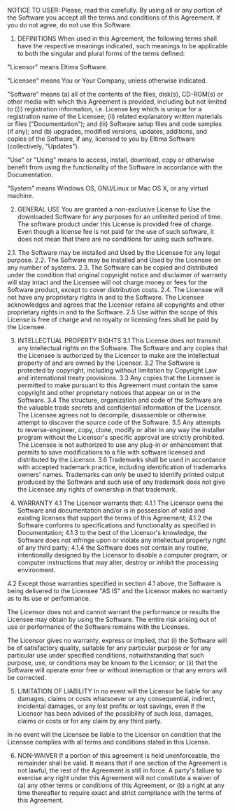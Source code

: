 NOTICE TO USER:
Please, read this carefully. By using all or any portion of the Software you accept all the terms and conditions of this Agreement. If you do not agree, do not use this Software.


1. DEFINITIONS
When used in this Agreement, the following terms shall have the respective meanings indicated, such meanings to be applicable to both the singular and plural forms of the terms defined:

"Licensor" means Eltima Software.

"Licensee" means You or Your Company, unless otherwise indicated.

"Software" means (a) all of the contents of the files, disk(s), CD-ROM(s) or other media with which this Agreement is provided, including but not limited to ((i) registration information, i.e. License key which is unique for a registration name of the Licensee; (ii) related explanatory written materials or files ("Documentation"); and (iii) Software setup files and code samples (if any); and (b) upgrades, modified versions, updates, additions, and copies of the Software, if any, licensed to you by Eltima Software (collectively, "Updates").

"Use" or "Using" means to access, install, download, copy or otherwise benefit from using the functionality of the Software in accordance with the Documentation.

"System" means Windows OS, GNU/Linux or Mac OS X, or any virtual machine. 

2. GENERAL USE 
You are granted a non-exclusive License to Use the downloaded Software for any purposes for an unlimited period of time.
The software product under this License is provided free of charge. Even though a license fee is not paid for the use of such software, it does not mean that there are no conditions for using such software.

2.1. The Software may be installed and Used by the Licensee for any legal purpose.
2.2. The Software may be installed and Used by the Licensee on any number of systems.
2.3. The Software can be copied and distributed under the condition that original copyright notice and disclaimer of warranty will stay intact and the Licensee will not charge money or fees for the Software product, except to cover distribution costs.
2.4. The Licensee will not have any proprietary rights in and to the Software. The Licensee acknowledges and agrees that the Licensor retains all copyrights and other proprietary rights in and to the Software.
2.5 Use within the scope of this License is free of charge and no royalty or licensing fees shall be paid by the Licensee.

3. INTELLECTUAL PROPERTY RIGHTS
3.1  This License does not transmit any intellectual rights on the Software. The Software and any copies that the Licensee is authorized by the Licensor to make are the intellectual property of and are owned by the Licensor. 
3.2	The Software is protected by copyright, including without limitation by Copyright Law and international treaty provisions. 
3.3	Any copies that the Licensee is permitted to make pursuant to this Agreement must contain the same copyright and other proprietary notices that appear on or in the Software. 
3.4	The structure, organization and code of the Software are the valuable trade secrets and confidential information of the Licensor. The Licensee agrees not to decompile, disassemble or otherwise attempt to discover the source code of the Software.
3.5	Any attempts to reverse-engineer, copy, clone, modify or alter in any way the installer program without the Licensor's specific approval are strictly prohibited. The Licensee is not authorized to use any plug-in or enhancement that permits to save modifications to a file with software licensed and distributed by the Licensor.
3.6	Trademarks shall be used in accordance with accepted trademark practice, including identification of trademarks owners' names. Trademarks can only be used to identify printed output produced by the Software and such use of any trademark does not give the Licensee any rights of ownership in that trademark.

4. WARRANTY
4.1 The Licensor warrants that:
4.1.1 The Licensor owns the Software and documentation and/or is in possession of valid and existing licenses that support the terms of this Agreement;
4.1.2 the Software conforms to specifications and functionality as specified in Documentation;
4.1.3 to the best of the Licensor's knowledge, the Software does not infringe upon or violate any intellectual property right of any third party;
4.1.4 the Software does not contain any routine, intentionally designed by the Licensor to disable a computer program, or computer instructions that may alter, destroy or inhibit the processing environment.

4.2 Except those warranties specified in section 4.1 above, the Software is being delivered to the Licensee "AS IS" and the Licensor makes no warranty as to its use or performance.

The Licensor does not and cannot warrant the performance or results the Licensee may obtain by using the Software. The entire risk arising out of use or performance of the Software remains with the Licensee.

The Licensor gives no warranty, express or implied, that (i) the Software will be of satisfactory quality, suitable for any particular purpose or for any particular use under specified conditions, notwithstanding that such purpose, use, or conditions may be known to the Licensor; or (ii) that the Software will operate error free or without interruption or that any errors will be corrected.

5. LIMITATION OF LIABILITY
In no event will the Licensor be liable for any damages, claims or costs whatsoever or any consequential, indirect, incidental damages, or any lost profits or lost savings, even if the Licensor has been advised of the possibility of such loss, damages, claims or costs or for any claim by any third party. 

In no event will the Licensee be liable to the Licensor on condition that the Licensee complies with all terms and conditions stated in this License.

6. NON-WAIVER
If a portion of this agreement is held unenforceable, the remainder shall be valid. It means that if one section of the Agreement is not lawful, the rest of the Agreement is still in force. A party's failure to exercise any right under this Agreement will not constitute a waiver of (a) any other terms or conditions of this Agreement, or (b) a right at any time thereafter to require exact and strict compliance with the terms of this Agreement.
